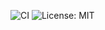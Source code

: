 ![CI](https://github.com/Osipoff-hub/onchain-erc20-tools/actions/workflows/ci.yml/badge.svg)
![License: MIT](https://img.shields.io/badge/License-MIT-yellow.svg)
